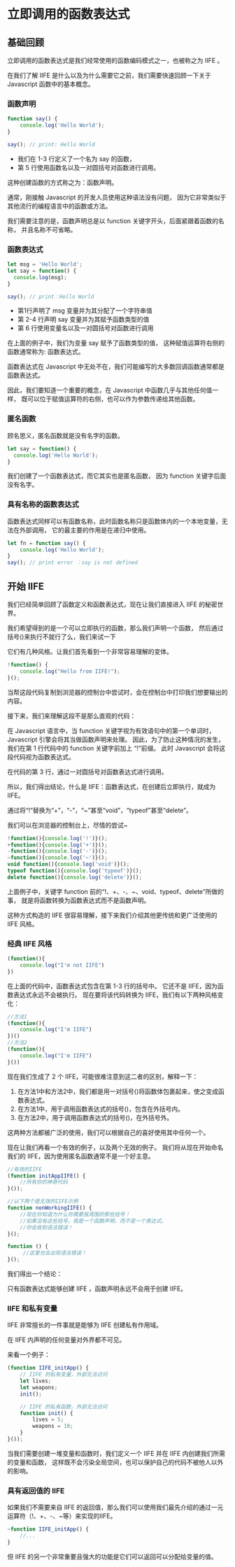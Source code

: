 # 立即调用的函数表达式


## 基础回顾

立即调用的函数表达式是我们经常使用的函数编码模式之一，也被称之为 IIFE 。

在我们了解 IIFE 是什么以及为什么需要它之前，我们需要快速回顾一下关于 Javascript 函数中的基本概念。

### 函数声明

```javascript
function say() {
    console.log('Hello World');
}

say(); // print: Hello World
```

+ 我们在 1-3 行定义了一个名为 say 的函数，
+ 第 5 行使用函数名以及一对圆括号对函数进行调用。

这种创建函数的方式称之为：函数声明。

通常，刚接触 Javascript 的开发人员使用这种语法没有问题，
因为它非常类似于其他流行的编程语言中的函数或方法。

我们需要注意的是，函数声明总是以 function 关键字开头，后面紧跟着函数的名称，
并且名称不可省略。

### 函数表达式

```javascript
let msg = 'Hello World';
let say = function() {
  console.log(msg);
}

say(); // print：Hello World
```

+ 第1行声明了 msg 变量并为其分配了一个字符串值
+ 第 2-4 行声明 say 变量并为其赋予函数类型的值
+ 第 6 行使用变量名以及一对圆括号对函数进行调用

在上面的例子中，我们为变量 say 赋予了函数类型的值，
这种赋值运算符右侧的函数通常称为: 函数表达式。

函数表达式在 Javascript 中无处不在，我们可能编写的大多数回调函数通常都是函数表达式。

因此，我们要知道一个重要的概念，在 Javascript 中函数几乎与其他任何值一样，
既可以位于赋值运算符的右侧，也可以作为参数传递给其他函数。

### 匿名函数

顾名思义，匿名函数就是没有名字的函数。

```javascript
let say = function() {
  console.log('Hello World');
}
```
我们创建了一个函数表达式，而它其实也是匿名函数，
因为 function 关键字后面没有名字。

### 具有名称的函数表达式

函数表达式同样可以有函数名称，此时函数名称只是函数体内的一个本地变量，无法在外部调用，
它的最主要的作用是在递归中使用。

```javascript
let fn = function say() {
    console.log('Hello World');
}
say(); // print error ：say is not defined
```

## 开始 IIFE

我们已经简单回顾了函数定义和函数表达式，现在让我们直接进入 IIFE 的秘密世界。

我们希望得到的是一个可以立即执行的函数，那么我们声明一个函数，
然后通过括号()来执行不就行了么，我们来试一下


它们有几种风格。让我们首先看到一个非常容易理解的变体。

```javascript
!function() {
    console.log("Hello from IIFE!");
}();
```

当帮这段代码复制到浏览器的控制台中尝试时，会在控制台中打印我们想要输出的内容。

接下来，我们来理解这段不是那么直观的代码：

在 Javascript 语言中，当 function 关键字视为有效语句中的第一个单词时，
Javascript 引擎会将其当做函数声明来处理。
因此，为了防止这种情况的发生，我们在第 1 行代码中的 function 关键字前加上 “!”前缀。
此时 Javascript 会将这段代码视为函数表达式。

在代码的第 3 行，通过一对圆括号对函数表达式进行调用。

所以，我们得出结论，什么是 IIFE：函数表达式，在创建后立即执行，就成为 IIFE。

通过将“!”替换为“+”，“-”，“~”甚至“void”，“typeof”甚至“delete”。

我们可以在浏览器的控制台上，尽情的尝试~
```javascript
!function(){console.log('!')}();
+function(){console.log('+')}();
-function(){console.log('-')}();
~function(){console.log('~')}();
void function(){console.log('void')}();
typeof function(){console.log('typeof')}();
delete function(){console.log('delete')}();
```

上面例子中，关键字 function 前的“!、+、-、~、void、typeof、delete”所做的事，
就是将函数转换为函数表达式而不是函数声明。

这种方式构造的 IIFE 很容易理解，接下来我们介绍其他更传统和更广泛使用的 IIFE 风格。

### 经典 IIFE 风格

```javascript
(function(){
    console.log("I'm not IIFE")
})
```

在上面的代码中，函数表达式包含在第 1-3 行的括号中。
它还不是 IIFE，因为函数表达式永远不会被执行。
现在要将该代码转换为 IIFE，我们有以下两种风格变化：

```javascript
//方法1
(function(){
    console.log("I'm IIFE")
})()
//方法2
(function(){
    console.log("I'm IIFE")
}())
```

现在我们生成了 2 个 IIFE，可能很难注意到这二者的区别，解释一下：

1. 在方法1中和方法2中，我们都是用一对括号()将函数体包裹起来，使之变成函数表达式。
2. 在方法1中，用于调用函数表达式的括号()，包含在外括号内。
3. 在方法2中，用于调用函数表达式的括号()，在外括号外。

这两种方法都被广泛的使用，我们可以根据自己的喜好使用其中任何一个。


现在让我们再看一个有效的例子，以及两个无效的例子。
我们将从现在开始命名我们的 IIFE，因为使用匿名函数通常不是一个好主意。

```javascript
//有效的IIFE
(function initAppIIFE() {
    //所有你的神奇代码
}());

//以下两个是无效的IIFE示例
function nonWorkingIIFE() {
    //现在你知道为什么你需要我周围的那些括号！
    //如果没有这些括号，我是一个函数声明，而不是一个表达式。
    //你会收到语法错误！
}();

function () {
     //这里也会出现语法错误！
}();
```

我们得出一个结论：

只有函数表达式能够创建 IIFE ，函数声明永远不会用于创建 IIFE。

### IIFE 和私有变量

IIFE 非常擅长的一件事就是能够为 IIFE 创建私有作用域。

在 IIFE 内声明的任何变量对外界都不可见。

来看一个例子：

```javascript
(function IIFE_initApp() {
    // IIFE 的私有变量，外部无法访问
    let lives;
    let weapons;
    init();

    // IIFE 的私有函数，外部无法访问
    function init() {
        lives = 5;
        weapons = 10;
    }
}());
```

当我们需要创建一堆变量和函数时，我们定义一个 IIFE 并在 IIFE 内创建我们所需的变量和函数，
这样既不会污染全局空间，也可以保护自己的代码不被他人以外的影响。

### 具有返回值的 IIFE

如果我们不需要来自 IIFE 的返回值，那么我们可以使用我们最先介绍的通过一元运算符（!、+、-、~等）来实现的IIFE。
```javascript
~function IIFE_initApp() {
    //...
}
```

但 IIFE 的另一个非常重要且强大的功能是它们可以返回可以分配给变量的值。


